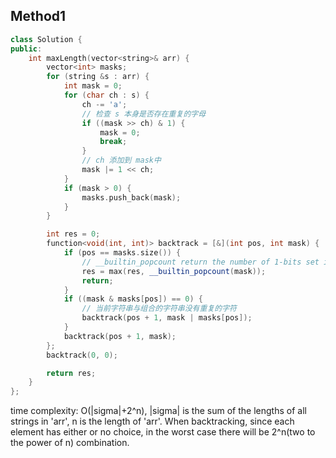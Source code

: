 ## Method1

```cpp
class Solution {
public:
    int maxLength(vector<string>& arr) {
        vector<int> masks;
        for (string &s : arr) {
            int mask = 0;
            for (char ch : s) {
                ch -= 'a';
                // 检查 s 本身是否存在重复的字母
                if ((mask >> ch) & 1) {
                    mask = 0;
                    break;
                }
                // ch 添加到 mask中
                mask |= 1 << ch;
            }
            if (mask > 0) {
                masks.push_back(mask);
            }
        }

        int res = 0;
        function<void(int, int)> backtrack = [&](int pos, int mask) {
            if (pos == masks.size()) {
                // __builtin_popcount return the number of 1-bits set in an int x
                res = max(res, __builtin_popcount(mask));
                return;
            }
            if ((mask & masks[pos]) == 0) {
                // 当前字符串与组合的字符串没有重复的字符
                backtrack(pos + 1, mask | masks[pos]);
            }
            backtrack(pos + 1, mask);
        };
        backtrack(0, 0);

        return res;
    }
};
```

time complexity:
O(|sigma|+2^n), |sigma| is the sum of the lengths of all strings in 'arr',
n is the length of 'arr'.
When backtracking, since each element has either or no choice, in the worst
case there will be 2^n(two to the power of n) combination.